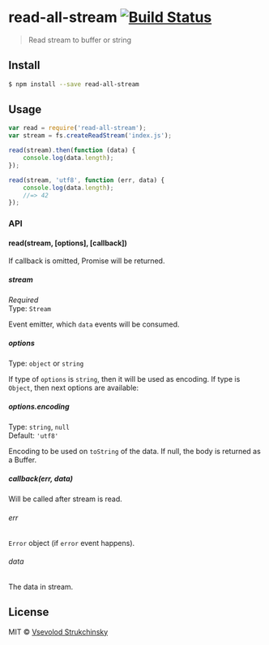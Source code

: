 # read-all-stream [![Build Status][travis-image]][travis-url]

> Read stream to buffer or string

## Install

```sh
$ npm install --save read-all-stream
```

## Usage

```js
var read = require('read-all-stream');
var stream = fs.createReadStream('index.js');

read(stream).then(function (data) {
	console.log(data.length);
});

read(stream, 'utf8', function (err, data) {
	console.log(data.length);
	//=> 42
});

```

### API

#### read(stream, [options], [callback])

If callback is omitted, Promise will be returned.

##### stream

*Required*  
Type: `Stream`

Event emitter, which `data` events will be consumed.

##### options

Type: `object` or `string`

If type of `options` is `string`, then it will be used as encoding.
If type is `Object`, then next options are available:

##### options.encoding

Type: `string`, `null`  
Default: `'utf8'`

Encoding to be used on `toString` of the data. If null, the body is returned as a Buffer.

##### callback(err, data)

Will be called after stream is read.

###### err

`Error` object (if `error` event happens).

###### data

The data in stream.

## License

MIT © [Vsevolod Strukchinsky](floatdrop@gmail.com)

[travis-url]: https://travis-ci.org/floatdrop/read-all-stream
[travis-image]: http://img.shields.io/travis/floatdrop/read-all-stream.svg?style=flat
